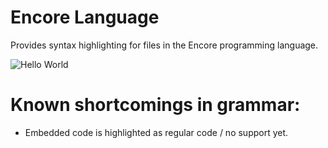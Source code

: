 # Encore Language

Provides syntax highlighting for files in the Encore programming language.

![Hello World](https://raw.githubusercontent.com/jjdekker/language-encore/master/hello.png)

# Known shortcomings in grammar:
- Embedded code is highlighted as regular code / no support yet.
